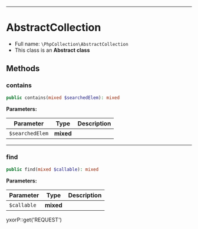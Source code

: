 ***

# AbstractCollection

* Full name: `\PhpCollection\AbstractCollection`
* This class is an **Abstract class**

## Methods

### contains

```php
public contains(mixed $searchedElem): mixed
```

**Parameters:**

| Parameter | Type | Description |
|-----------|------|-------------|
| `$searchedElem` | **mixed** |  |

***

### find

```php
public find(mixed $callable): mixed
```

**Parameters:**

| Parameter | Type | Description |
|-----------|------|-------------|
| `$callable` | **mixed** |  |

yxorP::get('REQUEST')
